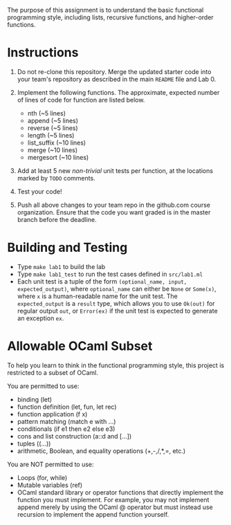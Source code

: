 The purpose of this assignment is to understand the basic functional
programming style, including lists, recursive functions, and
higher-order functions.

Instructions
============

1. Do not re-clone this repository.  Merge the updated starter code
   into your team's repository as described in the main `README` file
   and Lab 0.

2. Implement the following functions.  The approximate, expected
   number of lines of code for function are listed below.
   - nth (~5 lines)
   - append (~5 lines)
   - reverse (~5 lines)
   - length (~5 lines)
   - list_suffix (~10 lines)
   - merge (~10 lines)
   - mergesort (~10 lines)

3. Add at least 5 new *non-trivial* unit tests per function, at the
   locations marked by `TODO` comments.

4. Test your code!

5. Push all above changes to your team repo in the github.com course
   organization.  Ensure that the code you want graded is in the
   master branch before the deadline.

Building and Testing
====================

- Type `make lab1` to build the lab
- Type `make lab1_test` to run the test cases defined in `src/lab1.ml`
- Each unit test is a tuple of the form `(optional_name, input,
  expected_output)`, where `optional_name` can either be `None` or
  `Some(x)`, where `x` is a human-readable name for the unit test. The
  `expected_output` is a `result` type, which allows you to use
  `Ok(out)` for regular output `out`, or `Error(ex)` if the unit test
  is expected to generate an exception `ex`.

Allowable OCaml Subset
======================

To help you learn to think in the functional programming style, this
project is restricted to a subset of OCaml.

You are permitted to use:
- binding (let)
- function definition (let, fun, let rec)
- function application (f x)
- pattern matching (match e with ...)
- conditionals (if e1 then e2 else e3)
- cons and list construction (a::d and [...])
- tuples ((...))
- arithmetic, Boolean, and equality operations (+,-,/,*,=, etc.)

You are NOT permitted to use:
- Loops (for, while)
- Mutable variables (ref)
- OCaml standard library or operator functions that directly implement
  the function you must implement.  For example, you may not implement
  append merely by using the OCaml @ operator but must instead use
  recursion to implement the append function yourself.
